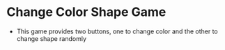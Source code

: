 # Change Color Shape Game

- This game provides two buttons, one to change color and the other to change shape randomly

